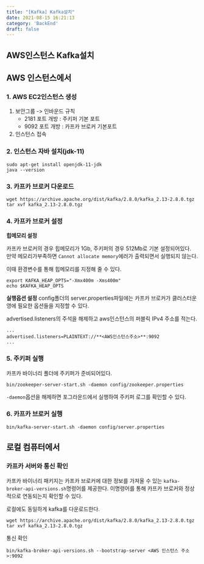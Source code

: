 ```yaml
---
title: "[Kafka] Kafka설치"
date: 2021-08-15 16:21:13
category: 'BackEnd'
draft: false
---
```


## AWS인스턴스 Kafka설치

## AWS 인스턴스에서

### 1. AWS EC2인스턴스 생성

1. 보안그룹 -> 인바운드 규칙
   - 2181 포트 개방 : 주키퍼 기본 포트
   - 9092 포트 개방 : 카프카 브로커 기본포트
2. 인스턴스 접속


### 2. 인스턴스 자바 설치(jdk-11)
```
sudo apt-get install openjdk-11-jdk
java --version
```
### 3. 카프카 브로커 다운로드
```
wget https://archive.apache.org/dist/kafka/2.8.0/kafka_2.13-2.8.0.tgz
tar xvf kafka_2.13-2.8.0.tgz
```

### 4. 카프카 브로커 설정

**힙메모리 설정**

카프카 브로커의 경우 힙메모리가 1Gb, 주키퍼의 경우 512Mb로 기본 설정되어있다.  
만약 메모리가부족하면 `Cannot allocate memory`에러가 출력되면서 실행되지 않는다.

이때 환경변수를 통해 힙메모리를 지정해 줄 수 있다.

```
export KAFKA_HEAP_OPTS="-Xmx400m -Xms400m"
echo $KAFKA_HEAP_OPTS
```

**실행옵션 설정**
config폴더의 server.properties파일에는 카프카 브로커가 클러스터운영에 필요한 옵션들을 지정할 수 있다.

advertised.listeners의 주석을 해제하고 aws인스턴스의 퍼블릭 IPv4 주소를 적는다.

```
...
advertised.listeners=PLAINTEXT://**<AWS인스턴스주소>**:9092
...
```

### 5. 주키퍼 실행
카프카 바이너리 폴더에 주키퍼가 준비되어있다.

```
bin/zookeeper-server-start.sh -daemon config/zookeeper.properties
```

`-daemon`옵션을 해제하면 포그라운드에서 실행하여 주키퍼 로그를 확인할 수 있다.


### 6. 카프카 브로커 실행

```
bin/kafka-server-start.sh -daemon config/server.properties
```

## 로컬 컴퓨터에서

### 카프카 서버와 통신 확인

카프카 바이너리 패키지는 카프카 브로커에 대한 정보를 가져올 수 있는 `kafka-broker-api-versions.sh`명령어를 제공한다. 이명령어를 통해 카프카 브로커와 정상적으로 연동되는지 확인할 수 있다.

로컬에도 동일하게 kafka를 다운로드한다.
```
wget https://archive.apache.org/dist/kafka/2.8.0/kafka_2.13-2.8.0.tgz
tar xvf kafka_2.13-2.8.0.tgz
```

통신 확인
```
bin/kafka-broker-api-versions.sh --bootstrap-server <AWS 인스턴스 주소>:9092
```